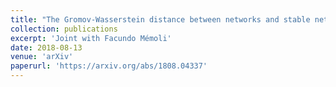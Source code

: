 ```yaml
---
title: "The Gromov-Wasserstein distance between networks and stable network invariants"
collection: publications
excerpt: 'Joint with Facundo Mémoli'
date: 2018-08-13
venue: 'arXiv'
paperurl: 'https://arxiv.org/abs/1808.04337'
---
```

